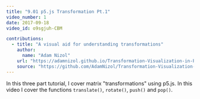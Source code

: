 ```yaml
---
title: "9.01 p5.js Transformation Pt.1"
video_number: 1
date: 2017-09-18
video_id: o9sgjuh-CBM

contributions:
  - title: "A visual aid for understanding transformations"
    author:
      name: "Adam Nizol"
    url: "https://adamnizol.github.io/Transformation-Visualization-in-Processing/"
    source: "https://github.com/AdamNizol/Transformation-Visualization-in-Processing"
---
```


In this three part tutorial, I cover matrix "transformations" using p5.js. In this video I cover the functions `translate()`, `rotate()`, `push()` and `pop()`.
